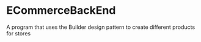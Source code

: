 # ECommerceBackEnd
A program that uses the Builder design pattern to create different products for stores
